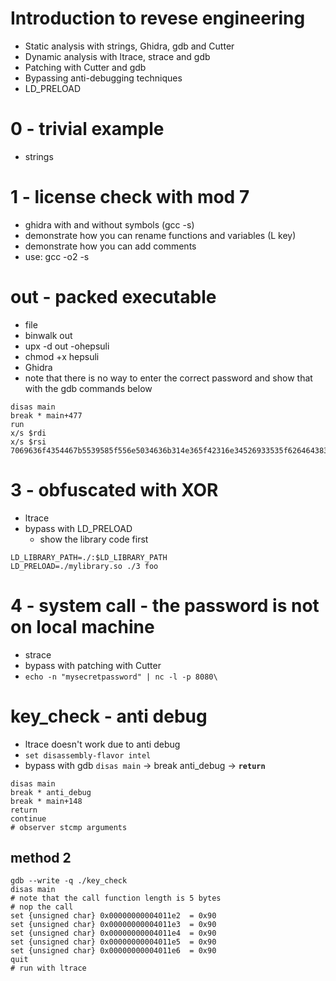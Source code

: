 # Introduction to revese engineering

- Static analysis with strings, Ghidra, gdb and Cutter
- Dynamic analysis with ltrace, strace and gdb
- Patching with Cutter and gdb 
- Bypassing anti-debugging techniques
- LD_PRELOAD


# 0 - trivial example
- strings

# 1 - license check with mod 7
- ghidra with and without symbols (gcc -s)
- demonstrate how you can rename functions and variables (L key)
- demonstrate how you can add comments
- use: gcc -o2 -s 

# out - packed executable
- file
- binwalk out
- upx -d out -ohepsuli
- chmod +x hepsuli
- Ghidra
- note that there is no way to enter the correct password and show that with the gdb commands below
```
disas main
break * main+477
run
x/s $rdi
x/s $rsi
7069636f4354467b5539585f556e5034636b314e365f42316e34526933535f62646438343839337d
```


# 3 - obfuscated with XOR
- ltrace
- bypass with LD_PRELOAD
  - show the library code first
```
LD_LIBRARY_PATH=./:$LD_LIBRARY_PATH
LD_PRELOAD=./mylibrary.so ./3 foo
```

# 4 - system call - the password is not on local machine
- strace
- bypass with patching with Cutter
- `echo -n "mysecretpassword" | nc -l -p 8080\`

# key_check - anti debug
- ltrace doesn't work due to anti debug
- `set disassembly-flavor intel`
- bypass with gdb `disas main` -> break anti_debug -> **`return`**
```
disas main
break * anti_debug
break * main+148
return
continue
# observer stcmp arguments
``` 
## method 2
```
gdb --write -q ./key_check
disas main
# note that the call function length is 5 bytes
# nop the call
set {unsigned char} 0x00000000004011e2  = 0x90
set {unsigned char} 0x00000000004011e3  = 0x90
set {unsigned char} 0x00000000004011e4  = 0x90
set {unsigned char} 0x00000000004011e5  = 0x90
set {unsigned char} 0x00000000004011e6  = 0x90
quit
# run with ltrace

```

